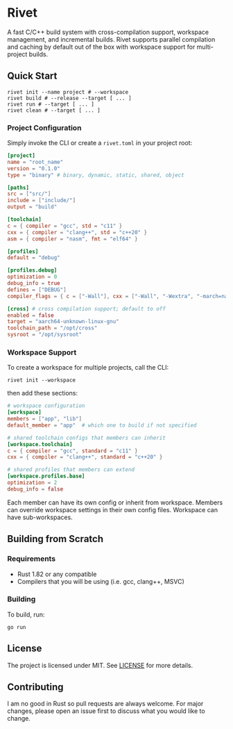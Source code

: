 # Rivet

A fast C/C++ build system with cross-compilation support, workspace management, and incremental builds. 
Rivet supports parallel compilation and caching by default out of the box with workspace support 
for multi-project builds.

## Quick Start

```shell
rivet init --name project # --workspace
rivet build # --release --target [ ... ]
rivet run # --target [ ... ]
rivet clean # --target [ ... ]
```

### Project Configuration

Simply invoke the CLI or create a `rivet.toml` in your project root:

```toml
[project]
name = "root_name"
version = "0.1.0"
type = "binary" # binary, dynamic, static, shared, object

[paths]
src = ["src/"]
include = ["include/"]
output = "build"

[toolchain]
c = { compiler = "gcc", std = "c11" }
cxx = { compiler = "clang++", std = "c++20" }
asm = { compiler = "nasm", fmt = "elf64" }

[profiles]
default = "debug"

[profiles.debug]
optimization = 0
debug_info = true
defines = ["DEBUG"]
compiler_flags = { c = ["-Wall"], cxx = ["-Wall", "-Wextra", "-march=native"], asm = [] }

[cross] # cross compilation support; default to off
enabled = false
target = "aarch64-unknown-linux-gnu"
toolchain_path = "/opt/cross"
sysroot = "/opt/sysroot"
```

### Workspace Support

To create a workspace for multiple projects, call the CLI:

```shell
rivet init --workspace
```

then add these sections:

```toml
# workspace configuration
[workspace]
members = ["app", "lib"]
default_member = "app"  # which one to build if not specified

# shared toolchain configs that members can inherit
[workspace.toolchain]
c = { compiler = "gcc", standard = "c11" }
cxx = { compiler = "clang++", standard = "c++20" }

# shared profiles that members can extend
[workspace.profiles.base]
optimization = 2
debug_info = false
```

Each member can have its own config or inherit from workspace. Members can override workspace 
settings in their own config files. Workspace can have sub-workspaces.

## Building from Scratch

### Requirements

- Rust 1.82 or any compatible
- Compilers that you will be using (i.e. gcc, clang++, MSVC)

### Building

To build, run:
```shell
go run
```

## License

The project is licensed under MIT. See [LICENSE](LICENSE) for more details.

## Contributing

I am no good in Rust so pull requests are always welcome. For major changes, please open an issue first to discuss 
what you would like to change.